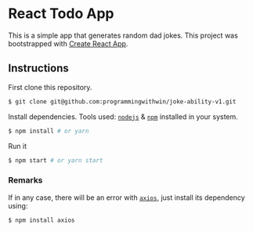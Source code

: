 # React Todo App
This is a simple app that generates random dad jokes. This project was bootstrapped with [Create React App](https://github.com/facebook/create-react-app).

## Instructions
First clone this repository.
```bash
$ git clone git@github.com:programmingwithwin/joke-ability-v1.git
```
Install dependencies. Tools used: [`nodejs`](https://nodejs.org/en/) & [`npm`](https://www.npmjs.com/) installed in your system.
```bash
$ npm install # or yarn
```

Run it
```bash
$ npm start # or yarn start
```

### Remarks
If in any case, there will be an error with [`axios`](https://www.npmjs.com/package/axios), just install its dependency using:
```bash
$ npm install axios
```
